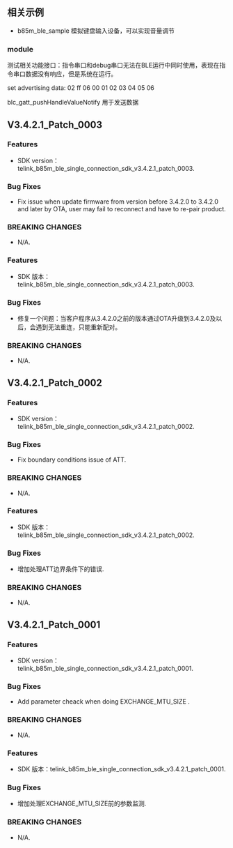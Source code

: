 ## 相关示例

* b85m_ble_sample 模拟键盘输入设备，可以实现音量调节

### module

测试相关功能接口：指令串口和debug串口无法在BLE运行中同时使用，表现在指令串口数据没有响应，但是系统在运行。

set advertising data: 02 ff 06 00 01 02 03 04 05 06

blc_gatt_pushHandleValueNotify 用于发送数据

## V3.4.2.1_Patch_0003

### Features
* SDK version：telink_b85m_ble_single_connection_sdk_v3.4.2.1_patch_0003.


### Bug Fixes
* Fix issue when update firmware from version before 3.4.2.0 to 3.4.2.0 and later by OTA, user may fail to reconnect and have to re-pair product.


### BREAKING CHANGES
* N/A.



### Features
* SDK 版本：telink_b85m_ble_single_connection_sdk_v3.4.2.1_patch_0003.


### Bug Fixes
* 修复一个问题：当客户程序从3.4.2.0之前的版本通过OTA升级到3.4.2.0及以后，会遇到无法重连，只能重新配对。


### BREAKING CHANGES
* N/A.



## V3.4.2.1_Patch_0002

### Features
* SDK version：telink_b85m_ble_single_connection_sdk_v3.4.2.1_patch_0002.


### Bug Fixes
* Fix boundary conditions issue of ATT.


### BREAKING CHANGES
* N/A.



### Features
* SDK 版本：telink_b85m_ble_single_connection_sdk_v3.4.2.1_patch_0002.


### Bug Fixes
* 增加处理ATT边界条件下的错误.


### BREAKING CHANGES
* N/A.



## V3.4.2.1_Patch_0001

### Features
* SDK version：telink_b85m_ble_single_connection_sdk_v3.4.2.1_patch_0001.


### Bug Fixes
* Add parameter cheack when doing EXCHANGE_MTU_SIZE .


### BREAKING CHANGES
* N/A.



### Features
* SDK 版本：telink_b85m_ble_single_connection_sdk_v3.4.2.1_patch_0001.


### Bug Fixes
* 增加处理EXCHANGE_MTU_SIZE前的参数监测.


### BREAKING CHANGES
* N/A.
